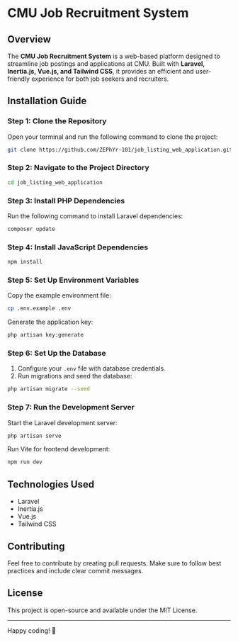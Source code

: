 # CMU Job Recruitment System

## Overview
The **CMU Job Recruitment System** is a web-based platform designed to streamline job postings and applications at CMU. Built with **Laravel, Inertia.js, Vue.js, and Tailwind CSS**, it provides an efficient and user-friendly experience for both job seekers and recruiters.

## Installation Guide

### Step 1: Clone the Repository
Open your terminal and run the following command to clone the project:

```bash
git clone https://github.com/ZEPhYr-101/job_listing_web_application.git
```

### Step 2: Navigate to the Project Directory
```bash
cd job_listing_web_application
```

### Step 3: Install PHP Dependencies
Run the following command to install Laravel dependencies:
```bash
composer update
```

### Step 4: Install JavaScript Dependencies
```bash
npm install
```

### Step 5: Set Up Environment Variables
Copy the example environment file:
```bash
cp .env.example .env
```
Generate the application key:
```bash
php artisan key:generate
```

### Step 6: Set Up the Database
1. Configure your `.env` file with database credentials.
2. Run migrations and seed the database:
```bash
php artisan migrate --seed
```

### Step 7: Run the Development Server
Start the Laravel development server:
```bash
php artisan serve
```

Run Vite for frontend development:
```bash
npm run dev
```

## Technologies Used
- Laravel
- Inertia.js
- Vue.js
- Tailwind CSS

## Contributing
Feel free to contribute by creating pull requests. Make sure to follow best practices and include clear commit messages.

## License
This project is open-source and available under the MIT License.

---
Happy coding! 🚀

